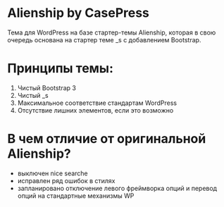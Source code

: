 Alienship by CasePress
============

Тема для WordPress на базе стартер-темы Alienship, которая в свою очередь основана на стартер теме _s с добавлением Bootstrap.

# Принципы темы:
1. Чистый Bootstrap 3
2. Чистый _s
3. Максимальное соответствие стандартам WordPress
4. Отсутствие лишних элементов, если это возможно

# В чем отличие от оригинальной Alienship?
- выключен nice searche
- исправлен ряд ошибок в стилях
- запланировано отключение левого фреймворка опций и перевод опций на стандартные механизмы  WP
